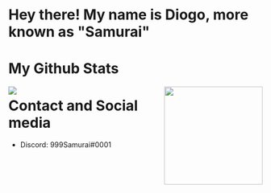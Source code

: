 # Hey there! My name is Diogo, more known as "Samurai"
# My Github Stats

<img style="float: left;" src="https://github-readme-stats.vercel.app/api?username=999Samurai&show_icons=true&theme=dark&count_private=true"> <img style="float: right;" height="195" src="https://github-readme-stats.vercel.app/api/top-langs/?username=999Samurai&theme=dark&langs_count=5&layout=compact">

# Contact and Social media

- Discord: 999Samurai#0001
